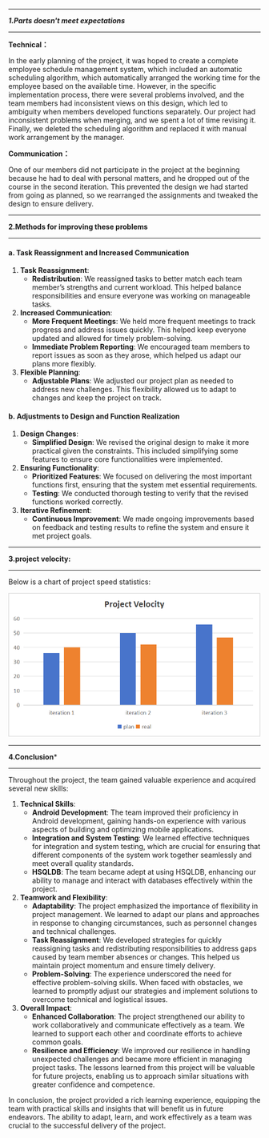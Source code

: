 ****

***1.Parts doesn't meet expectations***

------

**Technical：**

In the early planning of the project, it was hoped to create a complete employee schedule management system, which included an automatic scheduling algorithm, which automatically arranged the working time for the employee based on the available time. However, in the specific implementation process, there were several problems involved, and the team members had inconsistent views on this design, which led to ambiguity when members developed functions separately. Our project had inconsistent problems when merging, and we spent a lot of time revising it. Finally, we deleted the scheduling algorithm and replaced it with manual work arrangement by the manager.

 **Communication：**

One of our members did not participate in the project at the beginning because he had to deal with personal matters, and he dropped out of the course in the second iteration. This prevented the design we had started from going as planned, so we rearranged the assignments and tweaked the design to ensure delivery.

------

**2.Methods for improving these problems**

------
#### a. Task Reassignment and Increased Communication

1. **Task Reassignment**:
   - **Redistribution**: We reassigned tasks to better match each team member’s strengths and current workload. This helped balance responsibilities and ensure everyone was working on manageable tasks.
2. **Increased Communication**:
   - **More Frequent Meetings**: We held more frequent meetings to track progress and address issues quickly. This helped keep everyone updated and allowed for timely problem-solving.
   - **Immediate Problem Reporting**: We encouraged team members to report issues as soon as they arose, which helped us adapt our plans more flexibly.
3. **Flexible Planning**:
   - **Adjustable Plans**: We adjusted our project plan as needed to address new challenges. This flexibility allowed us to adapt to changes and keep the project on track.

#### b. Adjustments to Design and Function Realization

1. **Design Changes**:
   - **Simplified Design**: We revised the original design to make it more practical given the constraints. This included simplifying some features to ensure core functionalities were implemented.
2. **Ensuring Functionality**:
   - **Prioritized Features**: We focused on delivering the most important functions first, ensuring that the system met essential requirements.
   - **Testing**: We conducted thorough testing to verify that the revised functions worked correctly.
3. **Iterative Refinement**:
   - **Continuous Improvement**: We made ongoing improvements based on feedback and testing results to refine the system and ensure it met project goals.

------

**3.project velocity:**

------
Below is a chart of project speed statistics:


![Project velocity](project_velocity.png)

------

**4.Conclusion***

------

Throughout the project, the team gained valuable experience and acquired several new skills:

1. **Technical Skills**:
   - **Android Development**: The team improved their proficiency in Android development, gaining hands-on experience with various aspects of building and optimizing mobile applications.
   - **Integration and System Testing**: We learned effective techniques for integration and system testing, which are crucial for ensuring that different components of the system work together seamlessly and meet overall quality standards.
   - **HSQLDB**: The team became adept at using HSQLDB, enhancing our ability to manage and interact with databases effectively within the project.
2. **Teamwork and Flexibility**:
   - **Adaptability**: The project emphasized the importance of flexibility in project management. We learned to adapt our plans and approaches in response to changing circumstances, such as personnel changes and technical challenges.
   - **Task Reassignment**: We developed strategies for quickly reassigning tasks and redistributing responsibilities to address gaps caused by team member absences or changes. This helped us maintain project momentum and ensure timely delivery.
   - **Problem-Solving**: The experience underscored the need for effective problem-solving skills. When faced with obstacles, we learned to promptly adjust our strategies and implement solutions to overcome technical and logistical issues.
3. **Overall Impact**:
   - **Enhanced Collaboration**: The project strengthened our ability to work collaboratively and communicate effectively as a team. We learned to support each other and coordinate efforts to achieve common goals.
   - **Resilience and Efficiency**: We improved our resilience in handling unexpected challenges and became more efficient in managing project tasks. The lessons learned from this project will be valuable for future projects, enabling us to approach similar situations with greater confidence and competence.

In conclusion, the project provided a rich learning experience, equipping the team with practical skills and insights that will benefit us in future endeavors. The ability to adapt, learn, and work effectively as a team was crucial to the successful delivery of the project.

